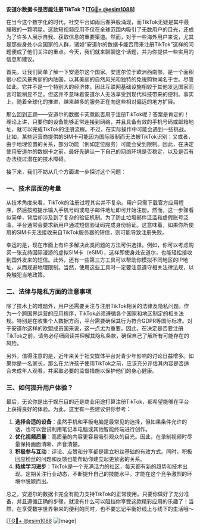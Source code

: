 **安道尔数据卡是否能注册TikTok？[[TG💪+ @esim1088](https://t.me/s/esim1088)]**

在当今这个数字化的时代，社交平台如雨后春笋般涌现，而TikTok无疑是其中最耀眼的一颗明星。这款短视频应用不仅在全球范围内吸引了无数用户的目光，还成为了许多人展示自我、获取信息的重要渠道。然而，对于一些海外用户来说，尤其是那些身处小众国家的人群，诸如“安道尔的数据卡能否用来注册TikTok”这样的问题便成了他们关注的重点。今天，我们就来聊聊这个话题，并为你提供一些实用的信息和建议。

首先，让我们简单了解一下安道尔这个国家。安道尔位于欧洲西南部，是一个面积很小但风景秀丽的内陆国，以其美丽的自然风光和独特的免税购物闻名于世。尽管如此，它并不是一个特别大的经济体，因此互联网基础设施相较于其他发达国家而言可能稍显不足。但这并不意味着安道尔人无法享受到现代科技带来的便利。事实上，随着全球化的推进，越来越多的服务正在向这些相对偏远的地方扩展。

那么回到正题——安道尔的数据卡究竟能否用于注册TikTok呢？答案是肯定的！理论上讲，只要你的设备能够正常连接到网络，并且具备有效的手机号码或邮箱地址，就可以完成TikTok的注册流程。不过，在实际操作中可能会遇到一些挑战。比如，某些运营商提供的SIM卡可能因为国际限制而无法被TikTok识别；又或者，由于地理位置的关系，部分功能（例如定位服务）可能会受到限制。因此，在决定使用安道尔的数据卡之前，最好先确认一下自己的网络环境是否稳定，以及是否有办法绕过潜在的技术障碍。

接下来，我们不妨从几个方面进一步探讨这个问题：

### 一、技术层面的考量

从技术角度来看，TikTok的注册过程其实并不复杂。用户只需下载官方应用程序，然后按照提示输入手机号码或电子邮件地址即可开始注册。然而，这一步骤看似简单，背后却涉及到了复杂的验证机制。为了防止垃圾邮件泛滥和虚假账号泛滥，平台通常会要求新用户通过短信验证码完成身份验证。这意味着，如果你所使用的SIM卡无法接收来自TikTok服务器的短信，则可能导致注册失败。

幸运的是，现在市面上有许多解决此类问题的方法可供选择。例如，你可以考虑购买一张支持国际漫游的虚拟SIM卡（eSIM），这样即使身处安道尔，也能轻松接收到国外发来的短信。此外，还有一些第三方工具可以帮助你模拟不同地区的IP地址，从而规避地理限制。当然，使用这些工具时一定要注意遵守相关法律法规，以免触犯当地政策。

### 二、法律与隐私方面的注意事项

除了技术上的难题外，用户还需要关注与注册TikTok相关的法律及隐私问题。作为一个跨国界运营的应用程序，TikTok必须遵循各个国家和地区制定的相关法规。特别是在收集个人数据方面，平台需要确保其行为符合GDPR等国际标准。对于安道尔这样的欧盟成员国来说，这一点尤为重要。因此，在决定是否要注册TikTok之前，请务必仔细阅读并理解其隐私条款，确保自己了解所有可能存在的风险。

另外，值得注意的是，近年来关于社交媒体平台对青少年影响的讨论日益增多。如果你是一名家长，那么在允许孩子使用TikTok之前，应该充分评估其内容是否适合未成年人观看，并采取必要的监督措施以保护他们的身心健康。

### 三、如何提升用户体验？

最后，无论你是出于娱乐目的还是商业用途打算注册TikTok，都希望能够在平台上获得良好的体验。为此，这里有一些建议供你参考：

1. **选择合适的设备**：虽然手机和平板电脑是最常见的选择，但如果条件允许的话，也可以尝试利用笔记本电脑或其他智能终端进行创作。
2. **优化视频质量**：高质量的内容更容易吸引观众的目光。因此，在录制视频时尽量保持画面清晰、声音清楚。
3. **积极参与互动**：评论、点赞和分享都是建立粉丝基础的有效方式。同时，积极回应粉丝的问题和反馈也能帮助你建立起更紧密的关系。
4. **持续学习进步**：TikTok是一个充满活力的社区，每天都有新的趋势和技术出现。定期关注行业动态，不断提升自己的技能水平，才能在这个竞争激烈的环境中脱颖而出。

总之，安道尔的数据卡完全有能力支持TikTok的正常使用。只要你做好了充分准备，并且遵循正确的步骤，就没有什么可以阻挡你享受这款精彩应用的乐趣了！当然，在享受数字世界带来的便利的同时，也不要忘记平衡好线上与线下的生活哦～

[[TG💪+ @esim1088](https://t.me/s/esim1088) ![Image](https://i.postimg.cc/4NQfJmqS/Snipaste-2025-05-13-00-14-12.png)]